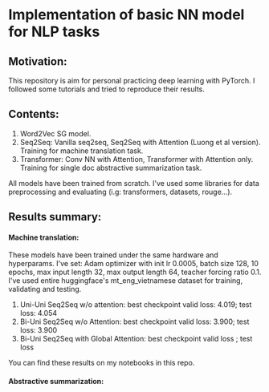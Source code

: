 # Implementation of basic NN model for NLP tasks

## Motivation:

This repository is aim for personal practicing deep learning with PyTorch. I followed some tutorials and tried to reproduce their results.

## Contents:

1. Word2Vec SG model.
2. Seq2Seq: Vanilla seq2seq, Seq2Seq with Attention (Luong et al version). Training for machine translation task.
3. Transformer: Conv NN with Attention, Transformer with Attention only. Training for single doc abstractive summarization task.

All models have been trained from scratch. I've used some libraries for data preprocessing and evaluating (i.g: transformers, datasets, rouge...).

## Results summary:

#### Machine translation:

These models have been trained under the same hardware and hyperparams.
I've set: Adam optimizer with init lr 0.0005, batch size 128, 10 epochs, max input length 32, max output length 64, teacher forcing ratio 0.1.
I've used entire huggingface's mt_eng_vietnamese dataset for training, validating and testing.

1. Uni-Uni Seq2Seq w/o attention: best checkpoint valid loss: 4.019; test loss: 4.054
2. Bi-Uni Seq2Seq w/o Attention: best checkpoint valid loss: 3.900; test loss: 3.900
3. Bi-Uni Seq2Seq with Global Attention: best checkpoint valid loss ; test loss

You can find these results on my notebooks in this repo.

#### Abstractive summarization:

